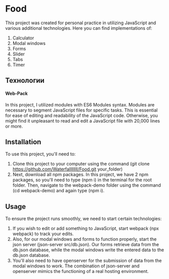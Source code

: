 # Food

This project was created for personal practice in utilizing JavaScript and various additional technologies. Here you can find implementations of:
1. Calculator
2. Modal windows
3. Forms
4. Slider
5. Tabs
6. Timer

## Технологии

#### Web-Pack

In this project, I utilized modules with ES6 Modules syntax. Modules are necessary to segment JavaScript files for specific tasks. This is essential for ease of editing and readability of the JavaScript code. Otherwise, you might find it unpleasant to read and edit a JavaScript file with 20,000 lines or more.

## Installation

To use this project, you'll need to:

1. Clone this project to your computer using the command (git clone https://github.com/Waterfallllllll/Food.git your_folder)
2. Next, download all npm packages. In this project, we have 2 npm packages, so you'll need to type (npm i) in the terminal for the root folder. Then, navigate to the webpack-demo folder using the command (cd webpack-demo) and again type (npm i).

## Usage

To ensure the project runs smoothly, we need to start certain technologies:

1. If you wish to edit or add something to JavaScript, start webpack (npx webpack) to track your edits.
2. Also, for our modal windows and forms to function properly, start the json server (json-server src/db.json). Our forms retrieve data from the db.json database, while the modal windows write the entered data to the db.json database.
3. You'll also need to have openserver for the submission of data from the modal windows to work. The combination of json-server and openserver mimics the functioning of a real hosting environment.